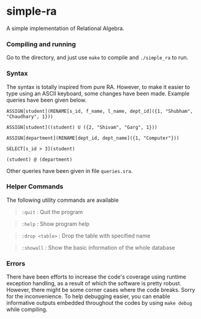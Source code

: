 # simple-ra
A simple implementation of Relational Algebra.

### Compiling and running
Go to the directory, and just use `make` to compile and `./simple_ra` to run.

### Syntax
The syntax is totally inspired from pure RA. However, to make it easier to type using an ASCII keyboard, some changes have been made. Example queries have been given below. 

`ASSIGN[student](RENAME[s_id, f_name, l_name, dept_id]({1, "Shubham", "Chaudhary", 1}))`

`ASSIGN[student]((student) U ({2, "Shivam", "Garg", 1}))`

`ASSIGN[department](RENAME[dept_id, dept_name]({1, "Computer"}))`

`SELECT[s_id > 3](student)`

`(student) @ (department)`

Other queries have been given in file `queries.sra`.

### Helper Commands
The following utility commands are available

> `:quit` : Quit the program

> `:help` : Show program help

> `:drop <table>` : Drop the table with specified name

> `:showall` : Show the basic information of the whole database

### Errors
There have been efforts to increase the code's coverage using runtime exception handling, as a result of which the software is pretty robust. However, there might be some corner cases where the code breaks. Sorry for the inconvenience. To help debugging easier, you can enable informative outputs embedded throughout the codes by using `make debug` while compiling.
